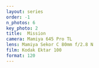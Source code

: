 ```yaml
---
layout: series
order: -1
n_photos: 6
key_photo: 2
title:  Mission
camera: Mamiya 645 Pro TL
lens: Mamiya Sekor C 80mm f/2.8 N
film: Kodak Ektar 100
format: 120
---
```

